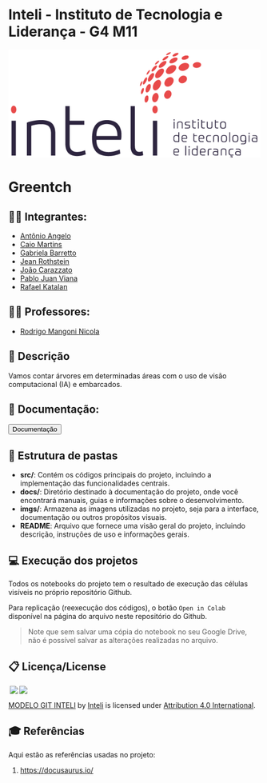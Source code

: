 # Inteli - Instituto de Tecnologia e Liderança - G4 M11

<p align="center">
<a href= "https://www.inteli.edu.br/"><img src="imgs/inteli.png" alt="Inteli - Instituto de Tecnologia e Liderança" border="0"></a>
</p>

# Greentch

## :student: Integrantes: 
- <a href="https://www.linkedin.com/in/antonioangeloteixeira/">Antônio Angelo</a>
- <a href="https://www.linkedin.com/in/caiomt/">Caio Martins</a>
- <a href="https://www.linkedin.com/in/gabriela-barretto-dados/">Gabriela Barretto</a>
- <a href="https://www.linkedin.com/in/jeanrothstein/">Jean Rothstein</a> 
- <a href="https://www.linkedin.com/in/joaocarazzato/">João Carazzato</a> 
- <a href="https://www.linkedin.com/in/pablo-ruan-lana-viana/">Pablo Juan Viana</a>
- <a href="https://www.linkedin.com/in/rafael-katalan/">Rafael Katalan</a> 

## :teacher: Professores:

- <a href="https://www.linkedin.com/in/rodrigo-mangoni-nicola-537027158/">Rodrigo Mangoni Nicola</a>

## 📝 Descrição

Vamos contar árvores em determinadas áreas com o uso de visão computacional (IA) e embarcados.

## :book: Documentação:

<a href="https://inteli-college.github.io/2024-2A-T02-EC11-G04/"><button>Documentação</button></a>

## 📁 Estrutura de pastas

- **src/**: Contém os códigos principais do projeto, incluindo a implementação das funcionalidades centrais.
- **docs/**: Diretório destinado à documentação do projeto, onde você encontrará manuais, guias e informações sobre o desenvolvimento.
- **imgs/**: Armazena as imagens utilizadas no projeto, seja para a interface, documentação ou outros propósitos visuais.
- **README**: Arquivo que fornece uma visão geral do projeto, incluindo descrição, instruções de uso e informações gerais.

## 💻 Execução dos projetos

Todos os notebooks do projeto tem o resultado de execução das células visíveis no próprio repositório Github.

Para replicação (reexecução dos códigos), o botão `Open in Colab` disponível na página do arquivo neste repositório do Github.
> Note que sem salvar uma cópia do notebook no seu Google Drive, não é possível salvar as alterações realizadas no arquivo.

## 📋 Licença/License

<img style="height:22px!important;margin-left:3px;vertical-align:text-bottom;" src="https://mirrors.creativecommons.org/presskit/icons/cc.svg?ref=chooser-v1"><img style="height:22px!important;margin-left:3px;vertical-align:text-bottom;" src="https://mirrors.creativecommons.org/presskit/icons/by.svg?ref=chooser-v1"><p xmlns:cc="http://creativecommons.org/ns#" xmlns:dct="http://purl.org/dc/terms/"><a property="dct:title" rel="cc:attributionURL" href="https://github.com/Spidus/Teste_Final_1">MODELO GIT INTELI</a> by <a rel="cc:attributionURL dct:creator" property="cc:attributionName" href="https://www.yggbrasil.com.br/vr">Inteli</a> is licensed under <a href="http://creativecommons.org/licenses/by/4.0/?ref=chooser-v1" target="_blank" rel="license noopener noreferrer" style="display:inline-block;">Attribution 4.0 International</a>.</p>

## 🎓 Referências

Aqui estão as referências usadas no projeto:

1. <https://docusaurus.io/>
